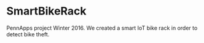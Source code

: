 # SmartBikeRack
PennApps project Winter 2016. We created a smart IoT bike rack in order to detect bike theft. 
